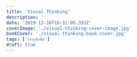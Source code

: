 ```yaml
---
title: 'Visual Thinking'
description: ''
date: '2019-12-16T16:31:06.393Z'
coverImage: './visual-thinking-cover-image.jpg'
bookCover: './visual-thinking-book-cover.jpg'
tags: ['เล่าหนังสือ']
draft: true
---
```

